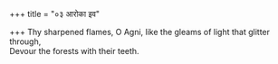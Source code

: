 +++
title = "०३ आरोका इव"

+++
Thy sharpened flames, O Agni, like the gleams of light that glitter through,  
     Devour the forests with their teeth.